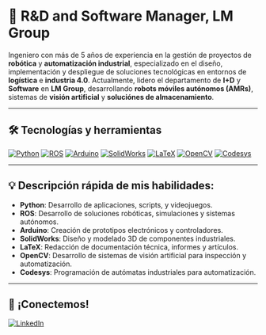# 🤖 R&D and Software Manager, LM Group

Ingeniero con más de 5 años de experiencia en la gestión de proyectos de **robótica** y **automatización industrial**, especializado en el diseño, implementación y despliegue de soluciones tecnológicas en entornos de **logística** e **industria 4.0**. Actualmente, lidero el departamento de **I+D** y **Software** en **LM Group**, desarrollando **robots móviles autónomos (AMRs)**, sistemas de **visión artificial** y **soluciónes de almacenamiento**.

---

## 🛠️ Tecnologías y herramientas

[![Python](https://img.shields.io/badge/-Python-3776AB?style=flat&logo=python&logoColor=white)](https://www.python.org/)
[![ROS](https://img.shields.io/badge/-ROS-22314E?style=flat&logo=ros&logoColor=white)](https://www.ros.org/)
[![Arduino](https://img.shields.io/badge/-Arduino-00979D?style=flat&logo=arduino&logoColor=white)](https://www.arduino.cc/)
[![SolidWorks](https://img.shields.io/badge/-SolidWorks-FF0000?style=flat&logo=solidworks&logoColor=white)](https://www.solidworks.com/es)
[![LaTeX](https://img.shields.io/badge/-LaTeX-008080?style=flat&logo=latex&logoColor=white)](https://es.overleaf.com/)
[![OpenCV](https://img.shields.io/badge/-OpenCV-5C3EE8?style=flat&logo=opencv&logoColor=white)](https://opencv.org/)
[![Codesys](https://img.shields.io/badge/-Codesys-00549F?style=flat&logo=codesys&logoColor=white)](https://www.codesys.com/)

---

## 💡 **Descripción rápida de mis habilidades:**

- **Python**: Desarrollo de aplicaciones, scripts, y videojuegos.
- **ROS**: Desarrollo de soluciones robóticas, simulaciones y sistemas autónomos.
- **Arduino**: Creación de prototipos electrónicos y controladores.
- **SolidWorks**: Diseño y modelado 3D de componentes industriales.
- **LaTeX**: Redacción de documentación técnica, informes y artículos.
- **OpenCV**: Desarrollo de sistemas de visión artificial para inspección y automatización.
- **Codesys**: Programación de autómatas industriales para automatización.

---

## 💬 ¡Conectemos!
[![LinkedIn](https://img.shields.io/badge/-LinkedIn-0077B5?style=flat&logo=linkedin&logoColor=white)](https://www.linkedin.com/in/diego-mora-herreros-b25454ba)


